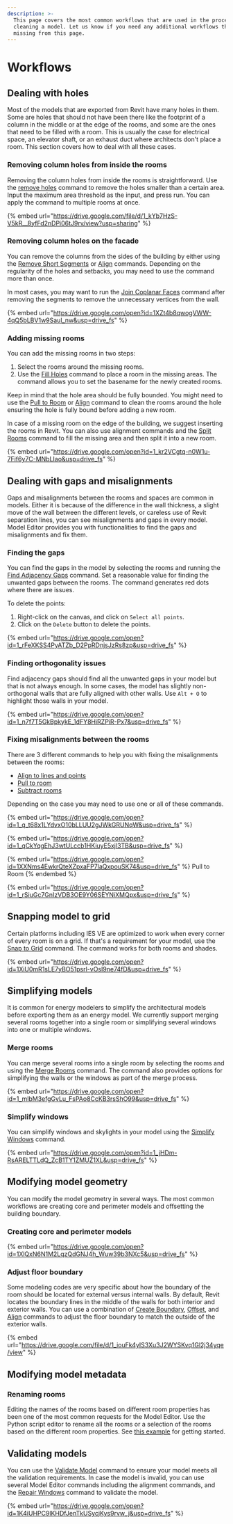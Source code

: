 ```yaml
---
description: >-
  This page covers the most common workflows that are used in the process of
  cleaning a model. Let us know if you need any additional workflows that are
  missing from this page.
---
```


# Workflows

## Dealing with holes

Most of the models that are exported from Revit have many holes in them. Some are holes that should not have been there like the footprint of a column in the middle or at the edge of the rooms, and some are the ones that need to be filled with a room. This is usually the case for electrical space, an elevator shaft, or an exhaust duct where architects don't place a room. This section covers how to deal with all these cases.

### Removing column holes from inside the rooms

Removing the column holes from inside the rooms is straightforward. Use the [remove holes](commands/#remove-holes) command to remove the holes smaller than a certain area. Input the maximum area threshold as the input, and press run. You can apply the command to multiple rooms at once.

{% embed url="https://drive.google.com/file/d/1_kYb7HzS-V5kR__8yfFd2nDPi06tJ9rv/view?usp=sharing" %}

### Removing column holes on the facade

You can remove the columns from the sides of the building by either using the [Remove Short Segments](commands/#remove-short-segments) or [Align](commands/#align) commands. Depending on the regularity of the holes and setbacks, you may need to use the command more than once.

In most cases, you may want to run the [Join Coplanar Faces](commands/#join-coplanar-faces) command after removing the segments to remove the unnecessary vertices from the wall.

{% embed url="https://drive.google.com/open?id=1XZt4b8qwogVWW-4qQ5bLBV1w9Saul_nw&usp=drive_fs" %}

### Adding missing rooms

You can add the missing rooms in two steps:

1. Select the rooms around the missing rooms.
2. Use the [Fill Holes](commands/#fill-holes) command to place a room in the missing areas. The command allows you to set the basename for the newly created rooms.

Keep in mind that the hole area should be fully bounded. You might need to use the [Pull to Room](commands/#pull-to-room) or [Align](commands/#align) command to clean the rooms around the hole ensuring the hole is fully bound before adding a new room.

In case of a missing room on the edge of the building, we suggest inserting the rooms in Revit. You can also use alignment commands and the [Split Rooms](commands/#split-rooms) command to fill the missing area and then split it into a new room.

{% embed url="https://drive.google.com/open?id=1_kr2VCgtq-n0W1u-7Fif6y7C-MNbLIao&usp=drive_fs" %}

## Dealing with gaps and misalignments

Gaps and misalignments between the rooms and spaces are common in models. Either it is because of the difference in the wall thickness, a slight move of the wall between the different levels, or careless use of Revit separation lines, you can see misalignments and gaps in every model. Model Editor provides you with functionalities to find the gaps and misalignments and fix them.

### Finding the gaps

You can find the gaps in the model by selecting the rooms and running the [Find Adjacency Gaps](commands/#find-adjacency-gaps) command. Set a reasonable value for finding the unwanted gaps between the rooms. The command generates red dots where there are issues.

To delete the points:

1. Right-click on the canvas, and click on `Select all points`.
2. Click on the `Delete` button to delete the points.

{% embed url="https://drive.google.com/open?id=1_rFeXKSS4PyATZb_D2PpRDnjsJzRs8zp&usp=drive_fs" %}

### Finding orthogonality issues

Find adjacency gaps should find all the unwanted gaps in your model but that is not always enough. In some cases, the model has slightly non-orthogonal walls that are fully aligned with other walls. Use `Alt + O` to highlight those walls in your model.

{% embed url="https://drive.google.com/open?id=1_n7f7T5GkBpkykE_1dFY8HiRZPiR-Px7&usp=drive_fs" %}

### Fixing misalignments between the rooms

There are 3 different commands to help you with fixing the misalignments between the rooms:

* [Align to lines and points](commands/#align)
* [Pull to room](commands/#pull-to-room)
* [Subtract rooms](commands/#subtract-rooms)

Depending on the case you may need to use one or all of these commands.

{% embed url="https://drive.google.com/open?id=1_q_t68x1LYdvxO10bLLUU2gJWkGRUNqW&usp=drive_fs" %}

{% embed url="https://drive.google.com/open?id=1_qCkYqgEhJ3wtULccb1HKiuyE5xjl3TB&usp=drive_fs" %}

{% embed url="https://drive.google.com/open?id=1XXNms4EwkrQteXZpxaFP7laQxpouSK74&usp=drive_fs" %}
Pull to Room
{% endembed %}

{% embed url="https://drive.google.com/open?id=1_rSiuGc7GnIzVDB3OE9Y06SEYNiXMQpx&usp=drive_fs" %}

## Snapping model to grid

Certain platforms including IES VE are optimized to work when every corner of every room is on a grid. If that's a requirement for your model, use the [Snap to Grid](commands/#snap-to-grid) command. The command works for both rooms and shades.&#x20;

{% embed url="https://drive.google.com/open?id=1XiU0mR1sLE7yBO51psrl-vOsI9ne74fD&usp=drive_fs" %}

## Simplifying models

It is common for energy modelers to simplify the architectural models before exporting them as an energy model. We currently support merging several rooms together into a single room or simplifying several windows into one or multiple windows.

### Merge rooms

You can merge several rooms into a single room by selecting the rooms and using the [Merge Rooms](commands/#merge-rooms) command. The command also provides options for simplifying the walls or the windows as part of the merge process.

{% embed url="https://drive.google.com/open?id=1_mlbM3efgGvLu_FsPAo8CcKB3rsShO99&usp=drive_fs" %}

### Simplify windows

You can simplify windows and skylights in your model using the [Simplify Windows](commands/#simplify-windows) command.

{% embed url="https://drive.google.com/open?id=1_jHDm-RsARELTTLdQ_ZcB1TY1ZMUZ1XL&usp=drive_fs" %}

## Modifying model geometry

You can modify the model geometry in several ways. The most common workflows are creating core and perimeter models and offsetting the building boundary.

### Creating core and perimeter models

{% embed url="https://drive.google.com/open?id=1XlQxN6N1M2LqzQdGNJ4h_Wuw39b3NXc5&usp=drive_fs" %}

### Adjust floor boundary

Some modeling codes are very specific about how the boundary of the room should be located for external versus internal walls. By default, Revit locates the boundary lines in the middle of the walls for both interior and exterior walls. You can use a combination of [Create Boundary](commands/#create-boundary), [Offset](commands/#offset), and [Align](commands/#align) commands to adjust the floor boundary to match the outside of the exterior walls.

{% embed url="https://drive.google.com/file/d/1_iouFk4yIS3Xu3J2WYSKvq1Gl2j34yqe/view" %}

## Modifying model metadata

### Renaming rooms

Editing the names of the rooms based on different room properties has been one of the most common requests for the Model Editor. Use the Python script editor to rename all the rooms or a selection of the rooms based on the different room properties. See [this example](python-script-editor/your-first-python-script.md#rename-the-rooms) for getting started.&#x20;

## Validating models

You can use the [Validate Model](commands/#validate-model) command to ensure your model meets all the validation requirements. In case the model is invalid, you can use several Model Editor commands including the alignment commands, and the [Repair Windows](commands/#repair-windows) command to validate the model.

{% embed url="https://drive.google.com/open?id=1K4iUHPC9lKHDfJenTkUSycjKys9rvw_j&usp=drive_fs" %}

